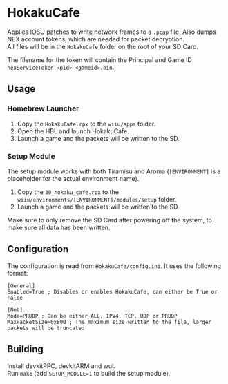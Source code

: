 # HokakuCafe
Applies IOSU patches to write network frames to a `.pcap` file. Also dumps NEX account tokens, which are needed for packet decryption.  
All files will be in the `HokakuCafe` folder on the root of your SD Card.  

The filename for the token will contain the Principal and Game ID: `nexServiceToken-<pid>-<gameid>.bin`.  

## Usage
### Homebrew Launcher
1. Copy the `HokakuCafe.rpx` to the `wiiu/apps` folder.
2. Open the HBL and launch HokakuCafe.
3. Launch a game and the packets will be written to the SD.

### Setup Module
The setup module works with both Tiramisu and Aroma (`[ENVIRONMENT]` is a placeholder for the actual environment name).  
1. Copy the `30_hokaku_cafe.rpx` to the `wiiu/environments/[ENVIRONMENT]/modules/setup` folder.
2. Launch a game and the packets will be written to the SD

Make sure to only remove the SD Card after powering off the system, to make sure all data has been written.

## Configuration
The configuration is read from `HokakuCafe/config.ini`. It uses the following format:
```
[General]
Enabled=True ; Disables or enables HokakuCafe, can either be True or False

[Net]
Mode=PRUDP ; Can be either ALL, IPV4, TCP, UDP or PRUDP
MaxPacketSize=0x800 ; The maximum size written to the file, larger packets will be truncated
```

## Building
Install devkitPPC, devkitARM and wut.  
Run `make` (add `SETUP_MODULE=1` to build the setup module).
